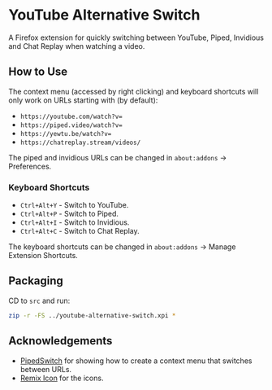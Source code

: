 # YouTube Alternative Switch

A Firefox extension for quickly switching between YouTube, Piped, Invidious and Chat Replay when watching a video.

## How to Use

The context menu (accessed by right clicking) and keyboard shortcuts will only work on URLs starting with (by default):

- `https://youtube.com/watch?v=`
- `https://piped.video/watch?v=`
- `https://yewtu.be/watch?v=`
- `https://chatreplay.stream/videos/`

The piped and invidious URLs can be changed in `about:addons` -> Preferences.

### Keyboard Shortcuts

- `Ctrl+Alt+Y` - Switch to YouTube.
- `Ctrl+Alt+P` - Switch to Piped.
- `Ctrl+Alt+I` - Switch to Invidious.
- `Ctrl+Alt+C` - Switch to Chat Replay.

The keyboard shortcuts can be changed in `about:addons` -> Manage Extension Shortcuts.

## Packaging

CD to `src` and run:

```bash
zip -r -FS ../youtube-alternative-switch.xpi *
```

## Acknowledgements

- [PipedSwitch](https://github.com/AnkhSquirrel/PipedSwitch) for showing how to create a context menu that switches between URLs.
- [Remix Icon](https://remixicon.com/) for the icons.
